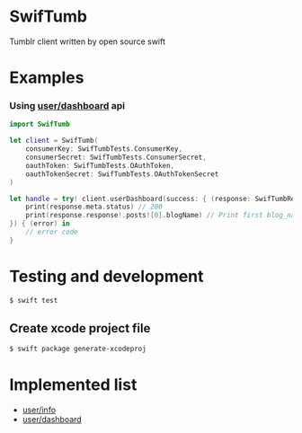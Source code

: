 SwifTumb
=========
Tumblr client written by open source swift

Examples
========

### Using [user/dashboard](https://www.tumblr.com/docs/en/api/v2#m-ug-dashboard) api

```swift
import SwifTumb

let client = SwifTumb(
    consumerKey: SwifTumbTests.ConsumerKey,
    consumerSecret: SwifTumbTests.ConsumerSecret,
    oauthToken: SwifTumbTests.OAuthToken,
    oauthTokenSecret: SwifTumbTests.OAuthTokenSecret
)

let handle = try! client.userDashboard(success: { (response: SwifTumbResponse) in
    print(response.meta.status) // 200
    print(response.response!.posts![0].blogName) // Print first blog_name of post list
}) { (error) in
    // error code
}

```

Testing and development
====================

```bash
$ swift test
```

Create xcode project file
--------------------------

```bash
$ swift package generate-xcodeproj
```

Implemented list
==================

- [user/info](https://www.tumblr.com/docs/en/api/v2#m-up-info)
- [user/dashboard](https://www.tumblr.com/docs/en/api/v2#m-ug-dashboard)
